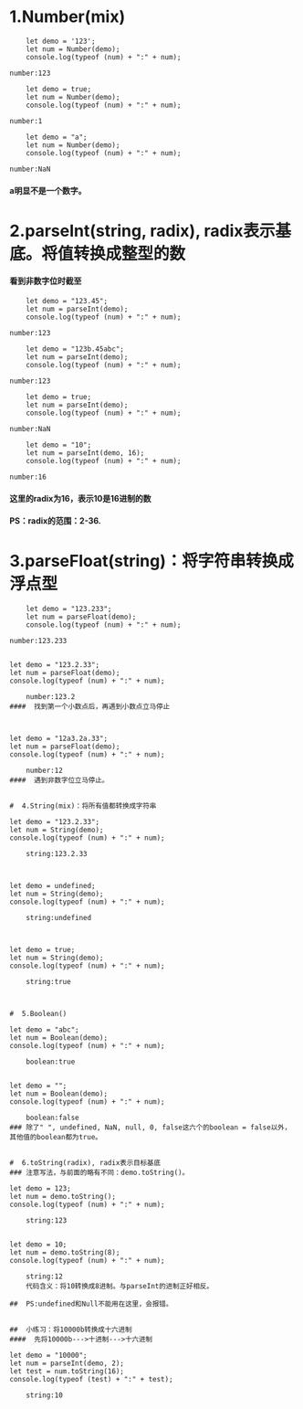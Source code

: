 #  1.Number(mix)
```
    let demo = '123';
    let num = Number(demo);
    console.log(typeof (num) + ":" + num);
```   
    number:123
    
    
```
    let demo = true;
    let num = Number(demo);
    console.log(typeof (num) + ":" + num);
```
    number:1
    
    
```
    let demo = "a";
    let num = Number(demo);
    console.log(typeof (num) + ":" + num);
```
    number:NaN
####  a明显不是一个数字。


#  2.parseInt(string, radix), radix表示基底。将值转换成整型的数
####  看到非数字位时截至
```
    let demo = "123.45";
    let num = parseInt(demo);
    console.log(typeof (num) + ":" + num);
```
    number:123
    

```
    let demo = "123b.45abc";
    let num = parseInt(demo);
    console.log(typeof (num) + ":" + num);
```
    number:123
    
    
```
    let demo = true;
    let num = parseInt(demo);
    console.log(typeof (num) + ":" + num);
```
    number:NaN
    

```
    let demo = "10";
    let num = parseInt(demo, 16);
    console.log(typeof (num) + ":" + num);
```
    number:16
####  这里的radix为16，表示10是16进制的数
#### PS：radix的范围：2-36.


#  3.parseFloat(string)：将字符串转换成浮点型
```
    let demo = "123.233";
    let num = parseFloat(demo);
    console.log(typeof (num) + ":" + num);
```
    number:123.233
    

```

```
    let demo = "123.2.33";
    let num = parseFloat(demo);
    console.log(typeof (num) + ":" + num);
```
    number:123.2
####  找到第一个小数点后，再遇到小数点立马停止

    
```
    let demo = "12a3.2a.33";
    let num = parseFloat(demo);
    console.log(typeof (num) + ":" + num);

```
    number:12
####  遇到非数字位立马停止。


#  4.String(mix)：将所有值都转换成字符串
```
    let demo = "123.2.33";
    let num = String(demo);
    console.log(typeof (num) + ":" + num);
```
    string:123.2.33
    
    
```
    let demo = undefined;
    let num = String(demo);
    console.log(typeof (num) + ":" + num);
```
    string:undefined
    
    
```
    let demo = true;
    let num = String(demo);
    console.log(typeof (num) + ":" + num);
```
    string:true
    
    

#  5.Boolean()
```
    let demo = "abc";
    let num = Boolean(demo);
    console.log(typeof (num) + ":" + num);
```
    boolean:true
    

```
    let demo = "";
    let num = Boolean(demo);
    console.log(typeof (num) + ":" + num);
```
    boolean:false
### 除了" ", undefined, NaN, null, 0, false这六个的boolean = false以外，其他值的boolean都为true。


#  6.toString(radix), radix表示目标基底
### 注意写法，与前面的略有不同：demo.toString()。
```
    let demo = 123;
    let num = demo.toString();
    console.log(typeof (num) + ":" + num);
```
    string:123
    

```
    let demo = 10;
    let num = demo.toString(8);
    console.log(typeof (num) + ":" + num);
```
    string:12
    代码含义：将10转换成8进制。与parseInt的进制正好相反。
    
##  PS:undefined和Null不能用在这里，会报错。
    
    
##  小练习：将10000b转换成十六进制
####  先将10000b--->十进制--->十六进制
```
    let demo = "10000";
    let num = parseInt(demo, 2);
    let test = num.toString(16);
    console.log(typeof (test) + ":" + test);
```
    string:10
